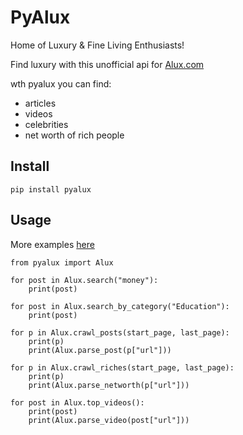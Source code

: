 # PyAlux

Home of Luxury & Fine Living Enthusiasts! 

Find luxury with this unofficial api for [Alux.com](https://www.alux.com/)

wth pyalux you can find:

* articles
* videos
* celebrities
* net worth of rich people

## Install

    pip install pyalux
    
## Usage

More examples [here](/examples)

    from pyalux import Alux    
    
    for post in Alux.search("money"):
        print(post)
        
    for post in Alux.search_by_category("Education"):
        print(post)
    
    for p in Alux.crawl_posts(start_page, last_page):
        print(p)
        print(Alux.parse_post(p["url"]))
        
    for p in Alux.crawl_riches(start_page, last_page):
        print(p)
        print(Alux.parse_networth(p["url"]))
        
    for post in Alux.top_videos():
        print(post)
        print(Alux.parse_video(post["url"]))
